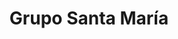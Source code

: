---
title: "Grupo Santa María"
url: /ciudad-guayana-puerto-ordaz/grupo-santa-maria/
shop: Bäckerei
---